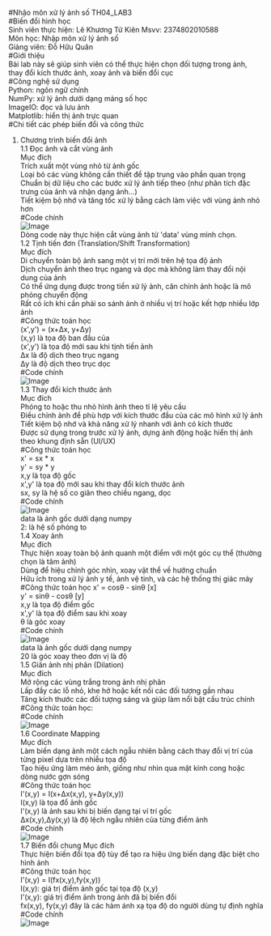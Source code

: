#Nhậo môn xử lý ảnh số TH04_LAB3 <br>
#Biến đổi hình học <br>
Sinh viên thực hiện: Lê Khương Tử Kiên Msvv: 2374802010588 <br>
Môn học: Nhập môn xử lý ảnh số <br>
Giảng viên: Đỗ Hữu Quân <br>
#Giới thiệu <br>
Bài lab này sẽ giúp sinh viên có thể thực hiện chọn đối tượng trong ảnh, thay đổi kích thước ảnh, xoay ảnh và biến đổi cục <br>
#Công nghệ sử dụng <br>
Python: ngôn ngữ chính <br>
NumPy: xử lý ảnh dưới dạng mảng số học <br>
ImageIO: đọc và lưu ảnh <br>
Matplotlib: hiển thị ảnh trực quan <br>
#Chi tiết các phép biến đổi và công thức <br>
1. Chương trình biến đổi ảnh <br>
1.1 Đọc ảnh và cắt vùng ảnh <br>
Mục đích <br>
Trích xuất một vùng nhỏ từ ảnh gốc <br>
Loại bỏ các vùng không cần thiết để tập trung vào phần quan trọng <br>
Chuẩn bị dữ liệu cho các bước xử lý ảnh tiếp theo (như phân tích đặc trưng của ảnh và nhận dạng ảnh...) <br>
Tiết kiệm bộ nhớ và tăng tốc xử lý bằng cách làm việc với vùng ảnh nhỏ hơn <br>
#Code chính <br>
![Image](https://github.com/user-attachments/assets/9feeaa5b-418e-4c1d-a553-9a6d8aa03436) <br>
Dòng code này thực hiện cắt vùng ảnh từ 'data' vùng mình chọn. <br>
1.2 Tịnh tiến đơn (Translation/Shift Transformation) <br>
Mục đích <br>
Di chuyển toàn bộ ảnh sang một vị trí mới trên hệ tọa độ ảnh <br>
Dịch chuyển ảnh theo trục ngang và dọc mà không làm thay đổi nội dung của ảnh <br>
Có thể ứng dụng được trong tiền xử lý ảnh, căn chỉnh ảnh hoặc là mô phỏng chuyển động <br>
Rất có ích khi cần phải so sánh ảnh ở nhiều vị trí hoặc kết hợp nhiều lớp ảnh <br>
#Công thức toán học <br>
                                      (x',y') = (x+Δx, y+Δy) <br>
(x,y) là tọa độ ban đầu của <br>
(x',y') là tọa độ mới sau khi tịnh tiến ảnh <br>
Δx là độ dịch theo trục ngang <br>
Δy là độ dịch theo trục dọc <br>
#Code chính <br>
![Image](https://github.com/user-attachments/assets/fb0bf531-6b15-42dd-bef7-885e80f13c67) <br>
1.3 Thay đổi kích thước ảnh <br>
Mục đích <br>
Phóng to hoặc thu nhỏ hình ảnh theo tỉ lệ yêu cầu <br>
Điều chỉnh ảnh để phù hợp với kích thước đầu của các mô hình xử lý ảnh <br>
Tiết kiệm bộ nhớ và khả năng xử lý nhanh với ảnh có kích thước <br>
Được sử dụng trong trước xử lý ảnh, dựng ảnh động hoặc hiển thị ảnh theo khung định sẵn (UI/UX) <br>
#Công thức toán học <br>
                               x' = sx * x <br>
                               y' = sy * y <br>
   x,y là tọa độ gốc <br>
   x',y' là tọa độ mới sau khi thay đổi kích thước ảnh <br>
   sx, sy là hệ số co giãn theo chiều ngang, dọc <br>
#Code chính <br>
![Image](https://github.com/user-attachments/assets/02e3e04e-6a47-4505-8d43-fa85df36e213) <br>
data là ảnh gốc dưới dạng numpy <br>
2: là hệ số phóng to <br>
1.4 Xoay ảnh <br>
Mục đích <br>
Thực hiện xoay toàn bộ ảnh quanh một điểm với một góc cụ thể (thường chọn là tâm ảnh) <br>
Dùng để hiệu chỉnh góc nhìn, xoay vật thể về hướng chuẩn <br>
Hữu ích trong xử lý ảnh y tế, ảnh vệ tinh, và các hệ thống thị giác máy <br>
#Công thức toán học
                          x' = cosθ - sinθ [x] <br>
                          y' = sinθ - cosθ [y] <br>
  x,y là tọa độ điểm gốc <br>
  x',y' là tọa độ điểm sau khi xoay <br>
  θ là góc xoay <br>
#Code chính <br>
![Image](https://github.com/user-attachments/assets/2eed4092-3ce9-4d7e-a239-3dbf79bd90b0) <br>
data là ảnh gốc dưới dạng numpy <br>
20 là góc xoay theo đơn vị là độ <br>
1.5 Giãn ảnh nhị phân (Dilation) <br>
Mục đích <br> 
Mở rộng các vùng trắng trong ảnh nhị phân <br>
Lấp đầy các lỗ nhỏ, khe hở hoặc kết nối các đối tượng gần nhau <br>
Tăng kích thước các đối tượng sáng và giúp làm nổi bật cấu trúc chính <br>
#Công thức toán học: <br>
#Code chính <br>
![Image](https://github.com/user-attachments/assets/458e9da7-bc6e-43e4-b891-5b18d9c61446) <br>
1.6 Coordinate Mapping <br>
Mục đích <br>
Làm biến dạng ảnh một cách ngẫu nhiên bằng cách thay đổi vị trí của từng pixel dựa trên nhiễu tọa độ <br>
Tạo hiệu ứng làm méo ảnh, giống như nhìn qua mặt kính cong hoặc dòng nước gợn sóng <br>
#Công thức toán học <br>
                              I'(x,y) = I(x+Δx(x,y), y+Δy(x,y)) <br>
   I(x,y) là tọa đổ ảnh gốc <br> 
   I'(x,y) là ảnh sau khi bị biến dạng tại ví trí gốc <br>
   Δx(x,y),Δy(x,y) là độ lệch ngẫu nhiên của từng điểm ảnh <br>
#Code chính <br>
![Image](https://github.com/user-attachments/assets/37ee5594-f70c-49bd-a087-13a85ea3cd26) <br>
1.7 Biến đổi chung
Mục đích <br>
Thực hiện biến đổi tọa độ tùy để tạo ra hiệu ứng biến dạng đặc biệt cho hình ảnh <br>
#Công thức toán học <br>
                                I'(x,y) = I(fx(x,y),fy(x,y)) <br>
  I(x,y): giá trị điểm ảnh gốc tại tọa độ (x,y) <br>
  I'(x,y): giá trị điểm ảnh trong ảnh đã bị biến đổi <br>
  fx(x,y), fy(x,y) đây là các hàm ánh xạ tọa độ do người dùng tự định nghĩa <br>
#Code chính <br>
![Image](https://github.com/user-attachments/assets/6de4e8d5-526b-4698-89de-8f486c4a3943) <br>
